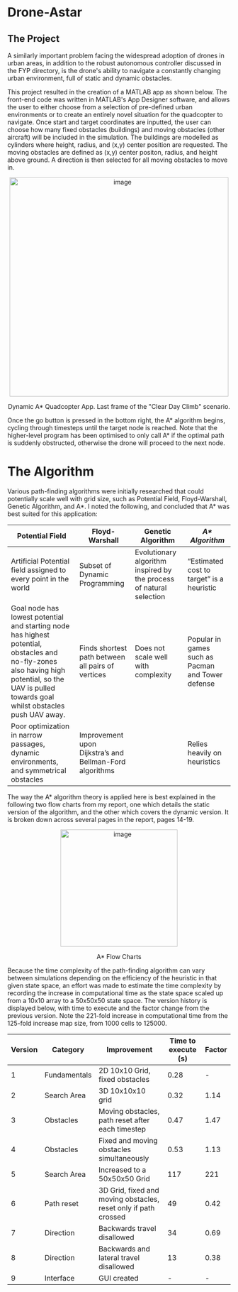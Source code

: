 # Drone-Astar

## The Project

A similarly important problem facing the widespread adoption of drones in urban areas, in addition to the robust autonomous controller discussed in the FYP directory, is the drone's ability to navigate a constantly changing urban environment, full of static and dynamic obstacles.

This project resulted in the creation of a MATLAB app as shown below. The front-end code was written in MATLAB's App Designer software, and allows the user to either choose from a selection of pre-defined urban environments or to create an entirely novel situation for the quadcopter to navigate. Once start and target coordinates are inputted, the user can choose how many fixed obstacles (buildings) and moving obstacles (other aircraft) will be included in the simulation. The buildings are modelled as cylinders where height, radius, and (x,y) center position are requested. The moving obstacles are defined as (x,y) center positon, radius, and height above ground. A direction is then selected for all moving obstacles to move in.

<p align="center">
<img width="494" alt="image" src="https://github.com/frostyrez/Drone-Astar/assets/123249055/f970a4bf-42cd-444d-b0da-299b4f4281f7">
</p>
<p align="center">
Dynamic A* Quadcopter App. Last frame of the "Clear Day Climb" scenario.
</p>

Once the go button is pressed in the bottom right, the A* algorithm begins, cycling through timesteps until the target node is reached. Note that the higher-level program has been optimised to only call A* if the optimal path is suddenly obstructed, otherwise the drone will proceed to the next node.

# The Algorithm

Various path-finding algorithms were initially researched that could potentially scale well with grid size, such as Potential Field, Floyd-Warshall, Genetic Algorithm, and A*. I noted the following, and concluded that A* was best suited for this application:

| **Potential Field**                                                                                                                                                                              | **Floyd-Warshall**                                      | **Genetic Algorithm**                                               | **_A<b>*</b> Algorithm_**                                  |
|--------------------------------------------------------------------------------------------------------------------------------------------------------------------------------------------------|---------------------------------------------------------|---------------------------------------------------------------------|---------------------------------------------------|
| Artificial Potential field assigned to every point in the world                                                                                                                                  | Subset of Dynamic Programming                           | Evolutionary algorithm inspired by the process of natural selection | “Estimated cost to target” is a heuristic         |
| Goal node has lowest potential and starting node has highest potential, obstacles and no-fly-zones also having high potential, so the UAV is pulled towards goal whilst obstacles push UAV away. | Finds shortest path between all pairs of vertices       | Does not scale well with complexity                                 | Popular in games such as Pacman and Tower defense |
| Poor optimization in narrow passages, dynamic environments, and symmetrical obstacles                                                                                                            | Improvement upon Dijkstra’s and Bellman-Ford algorithms |                                                                     | Relies heavily on heuristics                      |


The way the A* algorithm theory is applied here is best explained in the following two flow charts from my report, one which details the static version of the algorithm, and the other which covers the dynamic version. It is broken down across several pages in the report, pages 14-19.
<p align="center">
<img width="264" alt="image" src="https://github.com/frostyrez/Drone-Astar/assets/123249055/5d8c2504-cefd-4ae5-a5c2-626fd99e8127">
</p>
<p align="center">
A* Flow Charts
</p>

Because the time complexity of the path-finding algorithm can vary between simulations depending on the efficiency of the heuristic in that given state space, an effort was made to estimate the time complexity by recording the increase in computational time as the state space scaled up from a 10x10 array to a 50x50x50 state space. The version history is displayed below, with time to execute and the factor change from the previous version. Note the 221-fold increase in computational time from the 125-fold increase map size, from 1000 cells to 125000.

| **Version** | **Category** | **Improvement**                                                 | **Time to execute (s)** | **Factor** |
|-------------|--------------|-----------------------------------------------------------------|-------------------------|------------|
| 1           | Fundamentals | 2D 10x10 Grid, fixed obstacles                                  | 0.28                    | -          |
| 2           | Search Area  | 3D 10x10x10 grid                                                | 0.32                    | 1.14       |
| 3           | Obstacles    | Moving obstacles, path reset after each timestep                | 0.47                    | 1.47       |
| 4           | Obstacles    | Fixed and moving obstacles simultaneously                       | 0.53                    | 1.13       |
| 5           | Search Area  | Increased to a 50x50x50 Grid                                    | 117                     | 221        |
| 6           | Path reset   | 3D Grid, fixed and moving obstacles, reset only if path crossed | 49                      | 0.42       |
| 7           | Direction    | Backwards travel disallowed                                     | 34                      | 0.69       |
| 8           | Direction    | Backwards and lateral travel disallowed                         | 13                      | 0.38       |
| 9           | Interface    | GUI created                                                     | -                       | -          |
